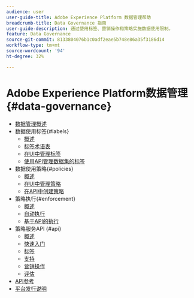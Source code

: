 ```yaml
---
audience: user
user-guide-title: Adobe Experience Platform 数据管理帮助
breadcrumb-title: Data Governance 指南
user-guide-description: 通过使用标签、营销操作和策略实施数据使用限制。
feature: Data Governance
source-git-commit: 8133804076b1c0adf2eae5b748e86a35f3186d14
workflow-type: tm+mt
source-wordcount: '94'
ht-degree: 32%

---
```



# Adobe Experience Platform数据管理 {#data-governance}

* [数据管理概述](home.md)
* 数据使用标签{#labels}
   * [概述](labels/overview.md)
   * [标签术语表](labels/reference.md)
   * [在UI中管理标签](labels/user-guide.md)
   * [使用API管理数据集的标签](labels/dataset-api.md)
* 数据使用策略{#policies}
   * [概述](policies/overview.md)
   * [在UI中管理策略](policies/user-guide.md)
   * [在API中创建策略](policies/create.md)
* 策略执行{#enforcement}
   * [概述](enforcement/overview.md)
   * [自动执行](enforcement/auto-enforcement.md)
   * [基于API的执行](enforcement/api-enforcement.md)
* 策略服务API {#api}
   * [概述](api/overview.md)
   * [快速入门](api/getting-started.md)
   * [标签](api/labels.md)
   * [支持](api/policies.md)
   * [营销操作](api/marketing-actions.md)
   * [评估](api/evaluation.md)
* [API参考](https://www.adobe.io/experience-platform-apis/references/policy-service/)
* [平台发行说明](https://www.adobe.com/go/platform-release-notes-en)